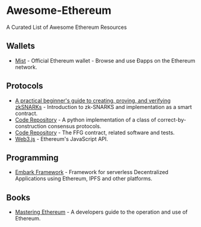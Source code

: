 # Awesome-Ethereum

A Curated List of Awesome Ethereum Resources

## Wallets

- [Mist](https://github.com/ethereum/mist) - Official Ethereum wallet - Browse and use Ðapps on the Ethereum network.

## Protocols

- [A practical beginner's guide to creating, proving, and verifying zkSNARKs](https://github.com/jstoxrocky/zksnarks_example) - Introduction to zk-SNARKS and implementation as a smart contract.
- [Code Repository](https://github.com/ethereum/cbc-casper) - A python implementation of a class of correct-by-construction consensus protocols.
- [Code Repository](https://github.com/ethereum/casper) - The FFG contract, related software and tests.
- [Web3.js](https://github.com/ethereum/web3.js) - Ethereum's JavaScript API.

## Programming

- [Embark Framework](https://github.com/embark-framework/embark) - Framework for serverless Decentralized Applications using Ethereum, IPFS and other platforms.

## Books

- [Mastering Ethereum](https://github.com/ethereumbook/ethereumbook) - A developers guide to the operation and use of Ethereum.
